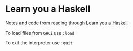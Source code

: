 # Learn you a Haskell

Notes and code from reading through [Learn you a Haskell](http://learnyouahaskell.com)

To load files from `GHCi` use `:load`

To exit the interpreter use `:quit`